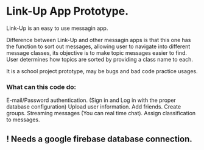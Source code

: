 # Link-Up App Prototype.

Link-Up is an easy to use messagin app.

Difference between Link-Up and other messagin apps is that this one has the function to sort out messages, allowing user to navigate into different message classes, its objective is to make topic messages easier to find. User determines how topics are sorted by providing a class name to each.

It is a school project prototype, may be bugs and bad code practice usages.

### What can this code do:

E-mail/Password authentication. (Sign in and Log in with the proper database configuration)
Upload user information.
Add friends.
Create groups.
Streaming messages (You can real time chat).
Assign classification to messages.

## ! Needs a google firebase database connection.
